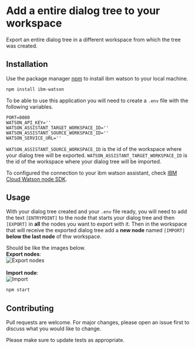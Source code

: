 # Add a entire dialog tree to your workspace

Export an entire dialog tree in a different workspace from which the tree was created.

## Installation

Use the package manager [npm](https://www.npmjs.com/package/ibm-watson) to install ibm watson to your local machine.

```bash
npm install ibm-watson
```
To be able to use this application you will need to create a `.env` file with the following variables.

```.env
PORT=8080
WATSON_API_KEY=''
WATSON_ASSISTANT_TARGET_WORKSPACE_ID=''
WATSON_ASSISTANT_SOURCE_WORKSPACE_ID=''
WATSON_SERVICE_URL=''
```

`WATSON_ASSISTANT_SOURCE_WORKSPACE_ID` is the id of the workspace where your dialog tree will be exported.
`WATSON_ASSISTANT_TARGET_WORKSPACE_ID` is the id of the workspace where your dialog tree will be imported.

To configured the connection to your ibm watson assistant, check [IBM Cloud Watson node SDK](https://github.com/watson-developer-cloud/node-sdk#assistant-v1).

## Usage
With your dialog tree created and your `.env` file ready, you will need to add the text `[ENTRYPOINT]` to the node that starts your dialog tree and then `[EXPORT]` in **all** the nodes you want to export with it. Then in the workspace that will receive the exported dialog tree add a **new node** named `[IMPORT]` **below the last node** of thw workspace.

Should be like the images below.</br>
**Export nodes**:</br>
![Export nodes](https://github.com/PedroSales117/node-ts-watson-add-dialog-service/blob/feature/addCreateDialogTree/readme/export_nodes.png?raw=true)</br></br>
**Import node**:</br>
![Import](https://github.com/PedroSales117/node-ts-watson-add-dialog-service/blob/feature/addCreateDialogTree/readme/import.png?raw=true)

```bash
npm start
```

## Contributing
Pull requests are welcome. For major changes, please open an issue first to discuss what you would like to change.

Please make sure to update tests as appropriate.